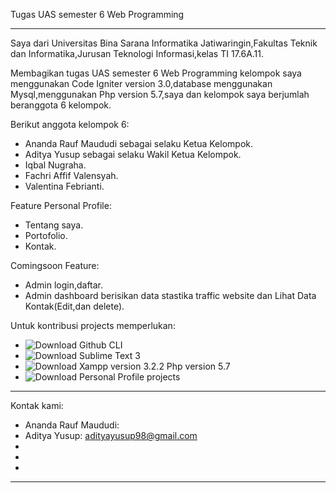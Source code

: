 Tugas UAS semester 6 Web Programming

---------------------------------------------------------------------------------------------------------------------------------------------------------------------------------------
 
Saya dari Universitas Bina Sarana Informatika Jatiwaringin,Fakultas Teknik dan Informatika,Jurusan Teknologi Informasi,kelas TI 17.6A.11.

Membagikan tugas UAS semester 6 Web Programming kelompok saya menggunakan Code Igniter version 3.0,database menggunakan Mysql,menggunakan Php version 5.7,saya dan kelompok saya berjumlah beranggota 6 kelompok.

Berikut anggota kelompok 6:

- Ananda Rauf Maududi sebagai selaku Ketua Kelompok.
- Aditya Yusup sebagai selaku Wakil Ketua Kelompok.
- Iqbal Nugraha.
- Fachri Affif Valensyah.
- Valentina Febrianti.

Feature Personal Profile:
- Tentang saya.
- Portofolio.
- Kontak.

Comingsoon Feature:
- Admin login,daftar.
- Admin dashboard berisikan data stastika traffic website dan Lihat Data Kontak(Edit,dan delete).


Untuk kontribusi projects memperlukan:

- ![Download Github CLI](https://cli.github.com/)
- ![Download Sublime Text 3](https://www.sublimetext.com/3)
- ![Download Xampp version 3.2.2 Php version 5.7](https://sourceforge.net/projects/xampp/files/)
- ![Download Personal Profile projects](https://github.com/AnandaRauf/Tugas_UAS_Semester_6_Wp/tree/master)

-----------------------------------------------------------------------------------------------------------------------------------------------------------------------

Kontak kami:
- Ananda Rauf Maududi:
- Aditya Yusup: adityayusup98@gmail.com
- 
- 
- 

-----------------------------------------------------------------------------------------------------------------------------------------------------------------------



